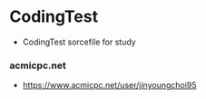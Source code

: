 # CodingTest

- CodingTest sorcefile for study


### acmicpc.net
- https://www.acmicpc.net/user/jinyoungchoi95
